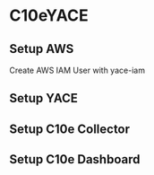 # C10eYACE

## Setup AWS

Create AWS IAM User with yace-iam

## Setup YACE

## Setup C10e Collector

## Setup C10e Dashboard
